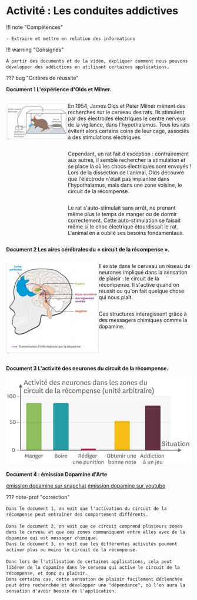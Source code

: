 # Activité : Les conduites addictives

!!! note "Compétences"

    - Extraire et mettre en relation des informations   

!!! warning "Consignes"

    À partir des documents et de la vidéo, expliquer comment nous pouvons développer des addictions en utilisant certaines applications.

??? bug "Critères de réussite"

**Document 1 L'expérience d'Olds et Milner.**

<div markdown style="display:flex; flex-direction: row;">
<div markdown style="display:flex; flex: 1 1 0; flex-direction: column;">


![](Pictures/schemaExpDopamine.png)

</div>
<div markdown style="display:flex; flex: 2 1 0;  flex-direction: column;">

En 1954, James Olds et Peter Milner mènent des recherches sur le cerveau des rats. Ils stimulent par des électrodes électriques le centre nerveux de la vigilance, dans l'hypothalamus. Tous les rats évitent alors certains coins de leur cage, associés à des stimulations électriques.

Cependant, un rat fait d'exception : contrairement aux autres, il semble rechercher la stimulation et se place là où les chocs électriques sont envoyés ! Lors de la dissection de l'animal, Olds découvre que l'électrode n'était pas implantée dans l'hypothalamus, mais dans une zone voisine, le circuit de la récompense.

Le rat s'auto-stimulait sans arrêt, ne prenant même plus le temps de manger ou de dormir correctement. Cette auto-stimulation se faisait même si le choc électrique étourdissait le rat. L'animal en a oublié ses besoins fondamentaux. 

</div>
</div>


**Document 2 Les aires cérébrales du « circuit de la récompense ».**

<div markdown style="display:flex; flex-direction: row;">
<div markdown style="display:flex; flex: 1 1 0; flex-direction: column;">

![](Pictures/zoneCircuitRecompense.png)

</div>
<div markdown style="display:flex; flex: 1 1 0; flex-direction: column;">

Il existe dans le cerveau un réseau de neurones impliqué dans la sensation de plaisir : le circuit de la récompense. Il s'active quand on réussit ou qu'on fait quelque chose qui nous plaît.

Ces structures interagissent grâce à des messagers chimiques comme la dopamine.

</div>
</div>

**Document 3 L'activité des neurones du circuit de la récompense.**

![](Pictures/graphActiviteNeuronesCircuitRecompense.png)

**Document 4 : émission Dopamine d'Arte**

[émission dopamine sur snapchat](https://www.arte.tv/fr/videos/085801-006-A/dopamine/)
[émission dopamine sur youtube](https://www.arte.tv/fr/videos/085801-005-A/dopamine/)


??? note-prof "correction"

    Dans le document 1, on voit que l'activation du circuit de la récompense peut entrainer des comportement différents.
    
    Dans le document 2, on voit que ce circuit comprend plusieurs zones dans le cerveau et que ces zones communiquent entre elles avec de la dopamine qui est messager chimique.
    Dans le document 3, on voit que les différentes activités peuvent activer plus ou moins le circuit de la récompense.

    Donc lors de l'utilisation de certaines applications, cela peut libérer de la dopamine dans le cerveau qui active le circuit de la récompense, et donc du plaisir. 
    Dans certains cas, cette sensation de plaisir facilement déclenchée peut être recherchée et développer une "dépendance", où l'on aura la sensation d'avoir besoin de l'application.